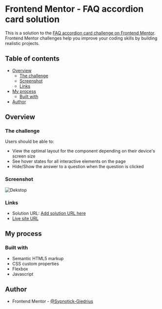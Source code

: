 # Frontend Mentor - FAQ accordion card solution

This is a solution to the [FAQ accordion card challenge on Frontend Mentor](https://www.frontendmentor.io/challenges/faq-accordion-card-XlyjD0Oam). Frontend Mentor challenges help you improve your coding skills by building realistic projects. 

## Table of contents

- [Overview](#overview)
  - [The challenge](#the-challenge)
  - [Screenshot](#screenshot)
  - [Links](#links)
- [My process](#my-process)
  - [Built with](#built-with)
- [Author](#author)


## Overview

### The challenge

Users should be able to:

- View the optimal layout for the component depending on their device's screen size
- See hover states for all interactive elements on the page
- Hide/Show the answer to a question when the question is clicked

### Screenshot

![Dekstop](https://github.com/Sypnotick/faq-card/blob/main/images/dekstop-final.png)

### Links

- Solution URL: [Add solution URL here](https://your-solution-url.com)
- [Live site URL](https://sypnotick.github.io/faq-card/)

## My process

### Built with

- Semantic HTML5 markup
- CSS custom properties
- Flexbox
- Javascript

## Author

- Frontend Mentor - [@Sypnotick-Giedrius](https://www.frontendmentor.io/profile/Sypnotick)
